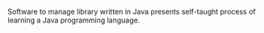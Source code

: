 Software to manage library written in Java presents self-taught process of learning a Java programming language.

